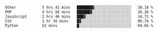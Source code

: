 <!--START_SECTION:waka-->

```txt
Other            5 hrs 41 mins   ███████▓░░░░░░░░░░░░░░░░░   30.18 %
PHP              4 hrs 56 mins   ██████▓░░░░░░░░░░░░░░░░░░   26.26 %
JavaScript       2 hrs 46 mins   ███▓░░░░░░░░░░░░░░░░░░░░░   14.71 %
CSV              1 hr 16 mins    █▓░░░░░░░░░░░░░░░░░░░░░░░   06.74 %
Python           52 mins         █░░░░░░░░░░░░░░░░░░░░░░░░   04.65 %
```

<!--END_SECTION:waka--> 
 
